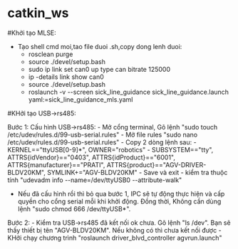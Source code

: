# catkin_ws


#Khởi tạo MLSE:
- Tạo shell cmd moi,tao file duoi .sh,copy dong lenh duoi:
	- rosclean purge
	- source ./devel/setup.bash
	- sudo ip link set can0 up type can bitrate 125000
	- ip -details link show can0 
	- source ./devel/setup.bash
	- roslaunch -v --screen sick_line_guidance sick_line_guidance.launch yaml:=sick_line_guidance_mls.yaml

#KHởi tạo USB->rs485:

Bước 1: Cấu hình USB->rs485:
	- Mở cổng terminal, Gõ lệnh "sudo touch /etc/udev/rules.d/99-usb-serial.rules" 
	- Mở file rules "sudo nano /etc/udev/rules.d/99-usb-serial.rules"
	- Copy 2 dòng lệnh sau: 
		- KERNEL=="ttyUSB[0-9]*", OWNER="robotics"
		- SUBSYSTEM=="tty", ATTRS{idVendor}=="0403", ATTRS{idProduct}=="6001", ATTRS{manufacturer}=="PRATI", ATTRS{product}=="AGV-DRIVER-BLDV20KM", SYMLINK+="AGV-BLDV20KM"
	- Save và exit
	- kiểm tra thuộc tính "udevadm info --name=/dev/ttyUSB0 --attribute-walk"
- Nếu đã cấu hình rồi thì bỏ qua bước 1, IPC sẽ tự động thực hiện và cấp quyền cho cổng serial mỗi khi khởi động. Đồng thời, Không cần dùng lệnh  "sudo chmod 666 /dev/ttyUSB*".

Bước 2:
	- Kiểm tra USB->rs485 đã kết nối ok chưa. Gõ lệnh "ls /dev". Bạn sẽ thấy thiết bị tên "AGV-BLDV20KM". Nếu không có thì chưa kết nối được
	- KHởi chạy chương trình "roslaunch driver_blvd_controller agvrun.launch"
